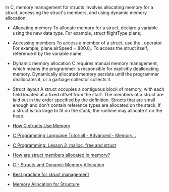 In C, memory management for structs involves allocating memory for a struct, accessing the struct's members, and using dynamic memory allocation: 
- Allocating memory
To allocate memory for a struct, declare a variable using the new data type. For example, struct flightType plane;. 
- Accessing members
To access a member of a struct, use the . operator. For example, plane.airSpeed = 800.0;. To access the struct itself, reference it by the variable name. 
- Dynamic memory allocation
C requires manual memory management, which means the programmer is responsible for explicitly deallocating memory. Dynamically allocated memory persists until the programmer deallocates it, or a garbage collector collects it. 
- Struct layout
A struct occupies a contiguous block of memory, with each field located at a fixed offset from the start. The members of a struct are laid out in the order specified by the definition. 
Structs that are small enough and don't contain reference types are allocated on the stack. If a struct is too large to fit on the stack, the runtime may allocate it on the heap. 

- [How C structs Use Memory](https://www.youtube.com/watch?v=eioSR8_YKEc)
- [C Programming Language Tutoriall - Advanced - Memory...](https://www.youtube.com/watch?v=RjAU1JKWA1w)
- [C Programming: Lesson 3, malloc, free and struct](https://www.youtube.com/watch?v=1WA7RSta0Ds)
- [How are struct members allocated in memory?](https://stackoverflow.com/questions/20737176/how-are-struct-members-allocated-in-memory)
- [C - Structs and Dynamic Memory Allocation](https://cse.buffalo.edu/~eblanton/course/cse220-2019-2f/materials/08-structs-malloc.pdf)
- [Best practice for struct management](https://www.reddit.com/r/C_Programming/comments/1b2ur2x/best_practice_for_struct_management/)
- [Memory Allocation for Structure](https://www.avabodh.com/cin/structure.html)